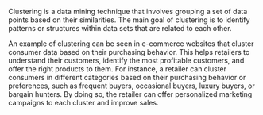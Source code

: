 Clustering is a data mining technique that involves grouping a set of data points based on their similarities. The main goal of clustering is to identify patterns or structures within data sets that are related to each other.

An example of clustering can be seen in e-commerce websites that cluster consumer data based on their purchasing behavior. This helps retailers to understand their customers, identify the most profitable customers, and offer the right products to them. For instance, a retailer can cluster consumers in different categories based on their purchasing behavior or preferences, such as frequent buyers, occasional buyers, luxury buyers, or bargain hunters. By doing so, the retailer can offer personalized marketing campaigns to each cluster and improve sales.